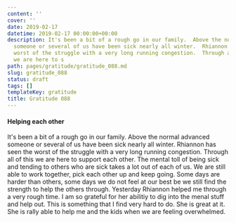 ```yaml
---
content: ''
cover: ''
date: 2019-02-17
datetime: 2019-02-17 00:00:00+00:00
description: It's been a bit of a rough go in our family.  Above the normal advanced
  someone or several of us have been sick nearly all winter.  Rhiannon has seen the
  worst of the struggle with a very long running congestion.  Through all of this
  we are here to s
path: pages/gratitude/gratitude_088.md
slug: gratitude_088
status: draft
tags: []
templateKey: gratitude
title: Gratitude 088
---
```


#### Helping each other

It's been a bit of a rough go in our family.  Above the normal advanced someone or several of us have been sick nearly all winter.  Rhiannon has seen the worst of the struggle with a very long running congestion.  Through all of this we are here to support each other.  The mental toll of being sick and tending to others who are sick takes a lot out of each of us.  We are still able to work together, pick each other up and keep going. Some days are harder than others, some days we do not feel at our best be we still find the strength to help the others through.  Yesterday Rhiannon helped me through a very rough time.  I am so grateful for her abilitiy to dig into the menal stuff and help out.  This is something that I find very hard to do.  She is great at it.  She is rally able to help me and the kids when we are feeling overwhelmed.